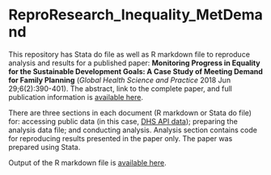 # ReproResearch_Inequality_MetDemand
This repository has Stata do file as well as R markdown file to reproduce analysis and results for a published paper: __Monitoring Progress in Equality for the Sustainable Development Goals: A Case Study of Meeting Demand for Family Planning__ (_Global Health Science and Practice_ 2018 Jun 29;6(2):390-401). The abstract, link to the complete paper, and full publication information is [available here](https://www.ncbi.nlm.nih.gov/pubmed/29959277).  

There are three sections in each document (R markdown or Stata do file) for: accessing public data (in this case, [DHS API data](http://api.dhsprogram.com/#/index.html)); preparing the analysis data file; and conducting analysis. Analysis section contains code for reproducing results presented in the paper only. The paper was prepared using Stata. 

Output of the R markdown file is [available here](http://rpubs.com/YJ_Choi/ReproResearch_Inequality_MetDemand).  
